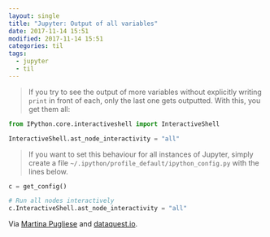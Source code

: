 ```yaml
---
layout: single
title: "Jupyter: Output of all variables"
date: 2017-11-14 15:51
modified: 2017-11-14 15:51
categories: til
tags:
  - jupyter
  - til
---
```


> If you try to see the output of more variables without explicitly writing `print` in
> front of each, only the last one gets outputted. With this, you get them all:

```python
from IPython.core.interactiveshell import InteractiveShell

InteractiveShell.ast_node_interactivity = "all"
```

> If you want to set this behaviour for all instances of Jupyter, simply create a file
> `~/.ipython/profile_default/ipython_config.py` with the lines below.

```python
c = get_config()

# Run all nodes interactively
c.InteractiveShell.ast_node_interactivity = "all"
```

Via [Martina Pugliese](https://web.archive.org/web/20200915133315/https://martinapugliese.github.io/tech/jupyter-customise/) and
[dataquest.io](https://www.dataquest.io/blog/jupyter-notebook-tips-tricks-shortcuts/).
